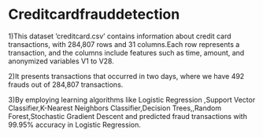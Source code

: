 # Creditcardfrauddetection

1)This dataset ’creditcard.csv’ contains information about credit card transactions, with 284,807 rows and 31
columns.Each row represents a transaction, and the columns include features such as time, amount, and anonymized
variables V1 to V28.

2)It presents transactions that occurred in two days, where we have 492 frauds out of 284,807 transactions.

3)By employing learning algorithms like Logistic Regression ,Support Vector Classifier,K-Nearest Neighbors
Classifier,Decision Trees,,Random Forest,Stochastic Gradient Descent and predicted fraud transactions with
99.95% accuracy in Logistic Regression.


